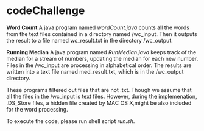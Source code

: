 # codeChallenge
**Word Count**
A java program named _wordCount.java_ counts all the words from the text files contained in a directory named /wc_input. Then it outputs the result to a file named wc_result.txt in the directory /wc_output.

**Running Median**
A java program named _RunMedian.java_ keeps track of the median for a stream of numbers, updating the median for each new number. Files in the /wc_input are processing in alphabetical order. The results are written into a text file named med_result.txt, which is in the /wc_output directory.

These programs filtered out files that are not .txt. Though we assume that all the files in the /wc_input is text files. However, during the implemenation, .DS_Store files, a hidden file created by MAC OS X,might be also included for the word processing. 

To execute the code, please run shell script _run.sh_.
